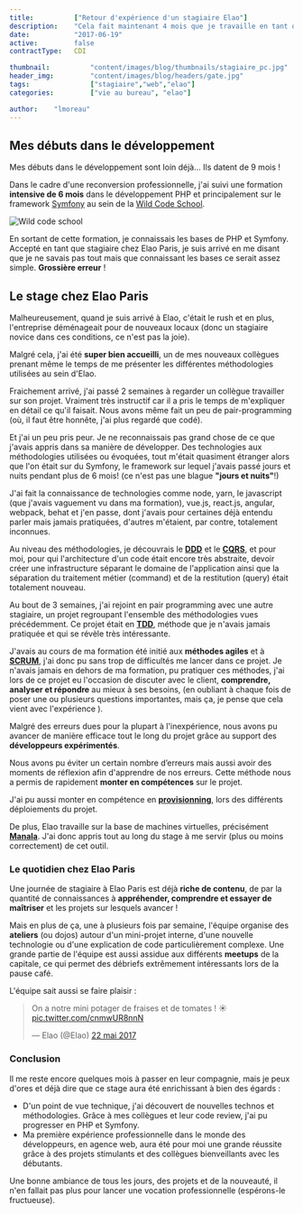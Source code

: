 ```yaml
---
title:          ["Retour d'expérience d'un stagiaire Elao"]
description:    "Cela fait maintenant 4 mois que je travaille en tant que stagiaire au sein de la tribu Elao Paris et je pense qu'il est intéressant de prendre un peu de recul sur les mois écoulés"
date:           "2017-06-19"
active:         false
contractType:   CDI

thumbnail:          "content/images/blog/thumbnails/stagiaire_pc.jpg"
header_img:         "content/images/blog/headers/gate.jpg"
tags:               ["stagiaire","web","elao"]
categories:         ["vie au bureau", "elao"]

author:    "lmoreau"
---
```


## Mes débuts dans le développement

Mes débuts dans le développement sont loin déjà... Ils datent de 9 mois !

Dans le cadre d'une reconversion professionnelle, j'ai suivi une formation **intensive de 6 mois** dans le développement PHP et principalement sur le framework [Symfony](https://symfony.com/)
au sein de la [Wild Code School](https://wildcodeschool.fr/).

![Wild code school](https://img.scoop.it/CMCMxePYs9vcIb8J5hH57zl72eJkfbmt4t8yenImKBVvK0kTmF0xjctABnaLJIm9)

En sortant de cette formation, je connaissais les bases de PHP et Symfony. Accepté en tant que stagiaire chez Elao Paris, je suis arrivé en me disant que je ne savais pas tout mais que connaissant les bases ce serait assez simple.
**Grossière erreur** !

## Le stage chez Elao Paris

Malheureusement, quand je suis arrivé à Elao, c'était le rush et en plus, l'entreprise déménageait pour de nouveaux locaux (donc un stagiaire novice dans ces conditions, ce n'est pas la joie).

Malgré cela, j'ai été **super bien accueilli**, un de mes nouveaux collègues prenant même le temps de me présenter les différentes méthodologies utilisées au sein d'Elao.

Fraichement arrivé, j'ai passé 2 semaines à regarder un collègue travailler sur son projet. Vraiment très instructif car il a pris le temps de m'expliquer en détail ce qu'il faisait.
Nous avons même fait un peu de pair-programming (où, il faut être honnête, j'ai plus regardé que codé).

Et j'ai un peu pris peur. Je ne reconnaissais pas grand chose de ce que j'avais appris dans sa manière de développer. Des technologies aux méthodologies utilisées ou évoquées, tout m'était quasiment étranger alors que l'on était sur du Symfony, le framework sur lequel j'avais passé jours et nuits pendant plus de 6 mois! (ce n'est pas une blague **"jours et nuits"**!)

J'ai fait la connaissance de technologies comme node, yarn, le javascript (que j'avais vaguement vu dans ma formation), vue.js, react.js, angular, webpack, behat et j'en passe, dont j'avais pour certaines déjà entendu parler mais jamais pratiquées, d'autres m'étaient, par contre, totalement inconnues.

Au niveau des méthodologies, je découvrais le **[DDD](http://blog.infosaurus.fr/public/docs/DDDViteFait.pdf)** et le **[CQRS](http://blog.octo.com/cqrs-larchitecture-aux-deux-visages-partie-1/)**, et pour moi, pour qui l'architecture d'un code était encore très abstraite, devoir créer une infrastructure séparant le domaine de l'application ainsi que la séparation du traitement métier (command) et de la restitution (query) était totalement nouveau.

Au bout de 3 semaines, j'ai rejoint en pair programming avec une autre stagiaire, un projet regroupant l'ensemble des méthodologies vues précédemment.
Ce projet était en **[TDD](http://igm.univ-mlv.fr/~dr/XPOSE2009/TDD/pagesHTML/PresentationTDD.html)**, méthode que je n'avais jamais pratiquée et qui se révèle très intéressante.

J'avais au cours de ma formation été initié aux **méthodes agiles** et à **[SCRUM](https://fr.atlassian.com/agile/scrum)**, j'ai donc pu sans trop de difficultés me lancer dans ce projet.
Je n'avais jamais en dehors de ma formation, pu pratiquer ces méthodes, j'ai  lors de ce projet eu l'occasion de discuter avec le client, **comprendre, analyser et répondre** au mieux à ses besoins, (en oubliant à chaque fois de poser une ou plusieurs questions importantes, mais ça, je pense que cela vient avec l'expérience ).

Malgré des erreurs dues pour la plupart à l'inexpérience, nous avons pu avancer de manière efficace tout le long du projet grâce au support des **développeurs expérimentés**.

Nous avons pu éviter un certain nombre d’erreurs mais aussi avoir des moments de réflexion afin d'apprendre de nos erreurs.
Cette méthode nous a permis de rapidement **monter en compétences** sur le projet.

J'ai pu aussi monter en compétence en **[provisionning](https://blog.elao.com/fr/infra/introduction-au-provisioning/)**, lors des différents déploiements du projet.

De plus, Elao travaille sur la base de machines virtuelles, précisément **[Manala](http://www.manala.io/)**. J'ai donc appris tout au long du stage à me servir (plus ou moins correctement) de cet outil.

### Le quotidien chez Elao Paris

Une journée de stagiaire à Elao Paris est déjà **riche de contenu**, de par la quantité de connaissances à **appréhender, comprendre et essayer de maîtriser** et les projets sur lesquels avancer !

Mais en plus de ça, une à plusieurs fois par semaine, l'équipe organise des **ateliers** (ou dojos) autour d'un mini-projet interne, d'une nouvelle technologie ou d'une explication de code particulièrement complexe.
Une grande partie de l'équipe est aussi assidue aux différents **meetups** de la capitale, ce qui permet des débriefs extrêmement intéressants lors de la pause café.

L'équipe sait aussi se faire plaisir : <blockquote class="twitter-tweet" data-lang="fr"><p lang="fr" dir="ltr">On a notre mini potager de fraises et de tomates ! ☀️ <a href="https://t.co/cnmwUR8nnN">pic.twitter.com/cnmwUR8nnN</a></p>&mdash; Elao (@Elao) <a href="https://twitter.com/Elao/status/866682522347950082">22 mai 2017</a></blockquote>
                                       <script async src="//platform.twitter.com/widgets.js" charset="utf-8"></script>
### Conclusion

Il me reste encore quelques mois à passer en leur compagnie, mais je peux d'ores et déjà dire que ce stage aura été enrichissant à bien des égards :

* D'un point de vue technique, j'ai découvert de nouvelles technos et méthodologies. Grâce à mes collègues et leur code review, j'ai pu progresser en PHP et Symfony.
* Ma première expérience professionnelle dans le monde des développeurs, en agence web, aura été pour moi une grande réussite grâce à des projets stimulants et des collègues bienveillants avec les débutants.

Une bonne ambiance de tous les jours, des projets et de la nouveauté, il n'en fallait pas plus pour lancer une vocation professionnelle (espérons-le fructueuse).
